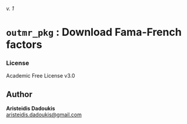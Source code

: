 _v. 1_  

`outmr_pkg` : Download Fama-French factors
==========================================


### License
Academic Free License v3.0

Author
------

**Aristeidis Dadoukis**  
aristeidis.dadoukis@gmail.com  
